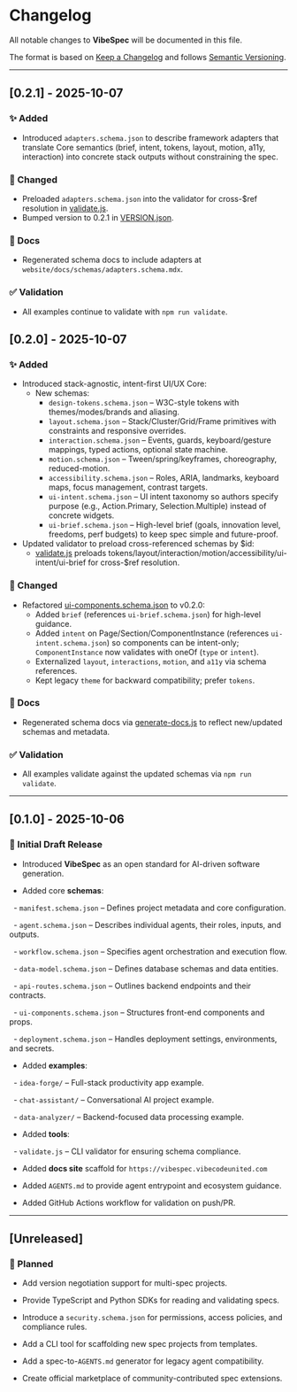 # Changelog

All notable changes to **VibeSpec** will be documented in this file.  

The format is based on [Keep a Changelog](https://keepachangelog.com/en/1.0.0/) and follows [Semantic Versioning](https://semver.org/spec/v2.0.0/).

---

## [0.2.1] - 2025-10-07

### ✨ Added
- Introduced `adapters.schema.json` to describe framework adapters that translate Core semantics (brief, intent, tokens, layout, motion, a11y, interaction) into concrete stack outputs without constraining the spec.

### 🔧 Changed
- Preloaded `adapters.schema.json` into the validator for cross-$ref resolution in [validate.js](tools/validate.js:1).
- Bumped version to 0.2.1 in [VERSION.json](VERSION.json:1).

### 🧰 Docs
- Regenerated schema docs to include adapters at `website/docs/schemas/adapters.schema.mdx`.

### ✅ Validation
- All examples continue to validate with `npm run validate`.

## [0.2.0] - 2025-10-07

### ✨ Added
- Introduced stack-agnostic, intent-first UI/UX Core:
  - New schemas:
    - `design-tokens.schema.json` – W3C-style tokens with themes/modes/brands and aliasing.
    - `layout.schema.json` – Stack/Cluster/Grid/Frame primitives with constraints and responsive overrides.
    - `interaction.schema.json` – Events, guards, keyboard/gesture mappings, typed actions, optional state machine.
    - `motion.schema.json` – Tween/spring/keyframes, choreography, reduced-motion.
    - `accessibility.schema.json` – Roles, ARIA, landmarks, keyboard maps, focus management, contrast targets.
    - `ui-intent.schema.json` – UI intent taxonomy so authors specify purpose (e.g., Action.Primary, Selection.Multiple) instead of concrete widgets.
    - `ui-brief.schema.json` – High-level brief (goals, innovation level, freedoms, perf budgets) to keep spec simple and future-proof.
- Updated validator to preload cross-referenced schemas by $id:
  - [validate.js](tools/validate.js:18) preloads tokens/layout/interaction/motion/accessibility/ui-intent/ui-brief for cross-$ref resolution.
### 🔄 Changed
- Refactored [ui-components.schema.json](schemas/ui-components.schema.json:1) to v0.2.0:
  - Added `brief` (references `ui-brief.schema.json`) for high-level guidance.
  - Added `intent` on Page/Section/ComponentInstance (references `ui-intent.schema.json`) so components can be intent-only; `ComponentInstance` now validates with oneOf (`type` or `intent`).
  - Externalized `layout`, `interactions`, `motion`, and `a11y` via schema references.
  - Kept legacy `theme` for backward compatibility; prefer `tokens`.

### 🧰 Docs
- Regenerated schema docs via [generate-docs.js](tools/generate-docs.js:140) to reflect new/updated schemas and metadata.

### ✅ Validation
- All examples validate against the updated schemas via `npm run validate`.

---

## [0.1.0] - 2025-10-06

### 🎉 Initial Draft Release

- Introduced **VibeSpec** as an open standard for AI-driven software generation.

- Added core **schemas**:

&nbsp; - `manifest.schema.json` – Defines project metadata and core configuration.

&nbsp; - `agent.schema.json` – Describes individual agents, their roles, inputs, and outputs.

&nbsp; - `workflow.schema.json` – Specifies agent orchestration and execution flow.

&nbsp; - `data-model.schema.json` – Defines database schemas and data entities.

&nbsp; - `api-routes.schema.json` – Outlines backend endpoints and their contracts.

&nbsp; - `ui-components.schema.json` – Structures front-end components and props.

&nbsp; - `deployment.schema.json` – Handles deployment settings, environments, and secrets.

- Added **examples**:

&nbsp; - `idea-forge/` – Full-stack productivity app example.

&nbsp; - `chat-assistant/` – Conversational AI project example.

&nbsp; - `data-analyzer/` – Backend-focused data processing example.

- Added **tools**:

&nbsp; - `validate.js` – CLI validator for ensuring schema compliance.

- Added **docs site** scaffold for `https://vibespec.vibecodeunited.com`

- Added `AGENTS.md` to provide agent entrypoint and ecosystem guidance.

- Added GitHub Actions workflow for validation on push/PR.

---

## [Unreleased]

### 🚀 Planned

- Add version negotiation support for multi-spec projects.

- Provide TypeScript and Python SDKs for reading and validating specs.

- Introduce a `security.schema.json` for permissions, access policies, and compliance rules.

- Add a CLI tool for scaffolding new spec projects from templates.

- Add a spec-to-`AGENTS.md` generator for legacy agent compatibility.

- Create official marketplace of community-contributed spec extensions.
